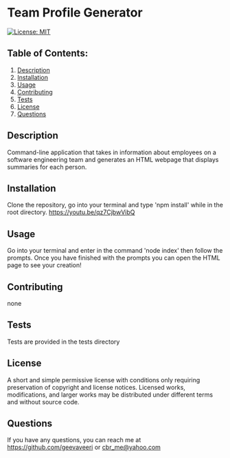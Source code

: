 # Team Profile Generator
  [![License: MIT](https://img.shields.io/badge/License-MIT-yellow.svg)](https://opensource.org/licenses/MIT)
  ## Table of Contents:
  1. [Description](#description) 
  2. [Installation](#Installation)
  3. [Usage](#Usage)  
  4. [Contributing](#Contributing)
  5. [Tests](#Tests)
  6. [License](#License)
  7. [Questions](#Questions)


## Description
Command-line application that takes in information about employees on a software engineering team and generates an HTML webpage that displays summaries for each person. 

## Installation
Clone the repository, go into your terminal and type 'npm install' while in the root directory.
https://youtu.be/qz7CjbwVibQ

## Usage
Go into your terminal and enter in the command 'node index' then follow the prompts. Once you have finished with the prompts you can open the HTML page to see your creation!

## Contributing
none

## Tests
Tests are provided in the tests directory

## License
A short and simple permissive license with conditions only requiring preservation of copyright and license notices. Licensed works, modifications, and larger works may be distributed under different terms and without source code.

## Questions
If you have any questions, you can reach me at https://github.com/geevaveeri or cbr_me@yahoo.com
